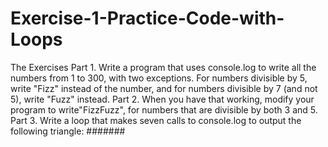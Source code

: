 # Exercise-1-Practice-Code-with-Loops
The Exercises
Part 1. 
Write a program that uses console.log to write all the numbers from 1 to 300, with two exceptions. For numbers divisible by 5, write "Fizz" instead of the number, and for numbers divisible by 7 (and not 5), write "Fuzz" instead.
Part 2. 
When you have that working, modify your program to write"FizzFuzz", for numbers that are divisible by both 3 and 5.
Part 3. 
Write a loop that makes seven calls to console.log to output the following triangle:
#######
######
#####
####
###
##
#
